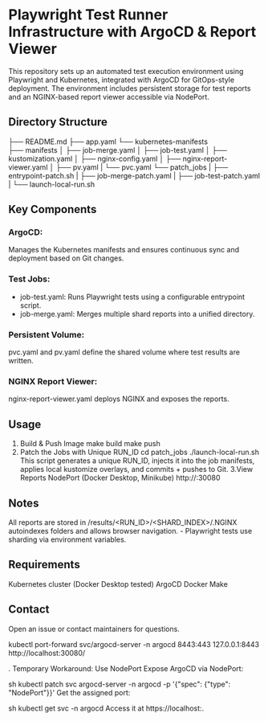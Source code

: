 # Playwright Test Runner Infrastructure with ArgoCD & Report Viewer

This repository sets up an automated test execution environment using Playwright and Kubernetes, integrated with ArgoCD for GitOps-style deployment. The environment includes persistent storage for test reports and an NGINX-based report viewer accessible via NodePort.

## Directory Structure
├── README.md
├── app.yaml
└── kubernetes-manifests    
├── manifests
│   ├── job-merge.yaml
│   ├── job-test.yaml
│   ├── kustomization.yaml
│   ├── nginx-config.yaml
│   ├── nginx-report-viewer.yaml
│   ├── pv.yaml
|   └── pvc.yaml
└── patch_jobs
    |   ├── entrypoint-patch.sh
    |   ├── job-merge-patch.yaml
    |   ├── job-test-patch.yaml
    |   └── launch-local-run.sh 

## Key Components

### ArgoCD: 
Manages the Kubernetes manifests and ensures continuous sync and deployment based on Git changes.

### Test Jobs:
- job-test.yaml: Runs Playwright tests using a configurable entrypoint script.
- job-merge.yaml: Merges multiple shard reports into a unified directory.

### Persistent Volume: 
pvc.yaml and pv.yaml define the shared volume where test results are written.

### NGINX Report Viewer: 
nginx-report-viewer.yaml deploys NGINX and exposes the reports.

## Usage
1. Build & Push Image
make build
make push
2. Patch the Jobs with Unique RUN_ID
cd patch_jobs
./launch-local-run.sh
This script generates a unique RUN_ID, injects it into the job manifests, applies local kustomize overlays, and commits + pushes to Git.
3.View Reports
NodePort (Docker Desktop, Minikube)
http://<your-node-ip>:30080

## Notes
All reports are stored in /results/<RUN_ID>/<SHARD_INDEX>/.NGINX autoindexes folders and allows browser navigation. - Playwright tests use sharding via environment variables. 

## Requirements
Kubernetes cluster (Docker Desktop tested)
ArgoCD 
Docker
Make
## Contact
Open an issue or contact maintainers for questions.


kubectl port-forward svc/argocd-server -n argocd 8443:443
127.0.0.1:8443
http://localhost:30080/

. Temporary Workaround: Use NodePort
Expose ArgoCD via NodePort:

sh
kubectl patch svc argocd-server -n argocd -p '{"spec": {"type": "NodePort"}}'
Get the assigned port:

sh
kubectl get svc -n argocd
Access it at https://localhost:<NodePort>.

